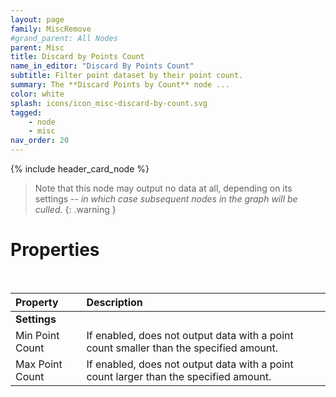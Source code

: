 ```yaml
---
layout: page
family: MiscRemove
#grand_parent: All Nodes
parent: Misc
title: Discard by Points Count
name_in_editor: "Discard By Points Count"
subtitle: Filter point dataset by their point count.
summary: The **Discard Points by Count** node ...
color: white
splash: icons/icon_misc-discard-by-count.svg
tagged: 
    - node
    - misc
nav_order: 20
---
```


{% include header_card_node %}

> Note that this node may output no data at all, depending on its settings -- *in which case subsequent nodes in the graph will be culled.*
{: .warning }

# Properties
<br>

| Property       | Description          |
|:-------------|:------------------|
|**Settings**||
| Min Point Count      | If enabled, does not output data with a point count smaller than the specified amount.  |
| Max Point Count      | If enabled, does not output data with a point count larger than the specified amount. |